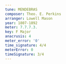 ```yaml
---
tune: MENDEBRAS
composer: Theo. E. Perkins
arranger: Lowell Mason
year: 1807-1892
meter: 7.7.7.3.
key: F Major
anacrusis: 4
meter_error: '0'
time_signature: 4/4
meterError: 0
timeSignature: 3/4
---
```

